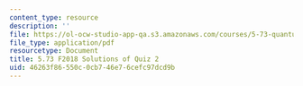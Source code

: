 ```yaml
---
content_type: resource
description: ''
file: https://ol-ocw-studio-app-qa.s3.amazonaws.com/courses/5-73-quantum-mechanics-i-fall-2018/46263f86550c0cb746e76cefc97dcd9b_MIT5_73F18_quiz2_soln.pdf
file_type: application/pdf
resourcetype: Document
title: 5.73 F2018 Solutions of Quiz 2
uid: 46263f86-550c-0cb7-46e7-6cefc97dcd9b
---
```

